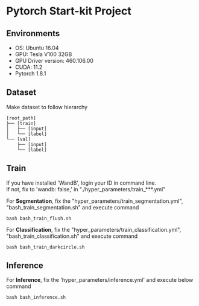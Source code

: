 # Pytorch Start-kit Project


## Environments

- OS: Ubuntu 16.04
- GPU: Tesla V100 32GB
- GPU Driver version: 460.106.00
- CUDA: 11.2
- Pytorch 1.8.1

## Dataset
Make dataset to follow hierarchy

```
[root_path]
├── [train]
│   ├── [input]
│   └── [label]
└── [val]
    ├── [input]
    └── [label]
```

## Train

If you have installed 'WandB', login your ID in command line.<br>
If not, fix to 'wandb: false,' in "./hyper_parameters/train_***.yml"

For <b>Segmentation</b>, fix the "hyper_parameters/train_segmentation.yml", "bash_train_segmentation.sh" and execute command
```
bash bash_train_flush.sh
```

For <b>Classification</b>, fix the "hyper_parameters/train_classification.yml", "bash_train_classification.sh" and execute command
```
bash bash_train_darkcircle.sh
```


## Inference

For <b>Inference</b>, fix the 'hyper_parameters/inference.yml' and execute below command
```
bash bash_inference.sh
```
